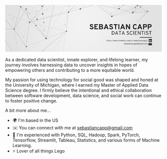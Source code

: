 ![Intro Header Image](https://github.com/sebastiancapp/sebastiancapp/blob/main/readme_header.png)

As a dedicated data scientist, innate explorer, and lifelong learner, my journey involves harnessing data to uncover insights in hopes of empowering others and contributing to a more equitable world.

My passion for using technology for social good was shaped and honed at the University of Michigan, where I earned my Master of Applied Data Science degree. I firmly believe the intentional and ethical collaboration between software development, data science, and social work can continue to foster positive change.

A bit more about me...
* 🌍  I'm based in the US
* ✉️  You can connect with me at [sebastiancapp@gmail.com](mailto:sebastiancapp@gmail.com)
* 🧠  I'm experienced with Python, SQL, Hadoop, Spark, PyTorch, Tensorflow, Streamlit, Tableau, Statistics, and various forms of Machine Learning. 
* ⚡  Lover of all things Lego